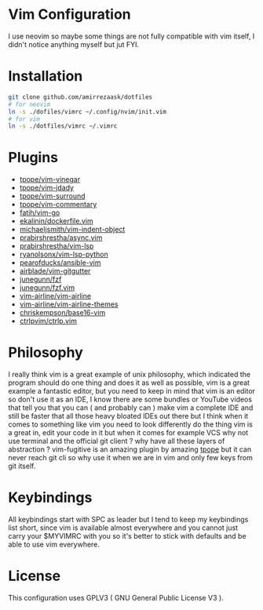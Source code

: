 # Vim Configuration
I use neovim so maybe some things are not fully compatible with vim itself, I didn't notice anything myself but jut FYI.
# Installation
```bash
git clone github.com/amirrezaask/dotfiles
# for neovim
ln -s ./dofiles/vimrc ~/.config/nvim/init.vim
# for vim
ln -s ./dotfiles/vimrc ~/.vimrc
```
# Plugins
* [tpope/vim-vinegar](https://github.com/tpope/vim-vinegar)
* [tpope/vim-jdady](https://github.com/tpope/vim-jdaddy)
* [tpope/vim-surround](https://github.com/tpope/vim-surround)
* [tpope/vim-commentary](https://github.com/tpope/vim-commentary)
* [fatih/vim-go](https://github.com/fatih/vim-go)
* [ekalinin/dockerfile.vim](https://github.com/ekalinin/Dockerfile.vim)
* [michaeljsmith/vim-indent-object](https://github.com/michaeljsmith/vim-indent-object)
* [prabirshrestha/async.vim](https://github.com/prabirshrestha/async.vim)
* [prabirshrestha/vim-lsp](https://github.com/prabirshrestha/vim-lsp)
* [ryanolsonx/vim-lsp-python](https://github.com/ryanolsonx/vim-lsp-python)
* [pearofducks/ansible-vim](https://github.com/pearofducks/ansible-vim)
* [airblade/vim-gitgutter](https://github.com/airblade/vim-gitgutter)
* [junegunn/fzf](https://github.com/junegunn/fzf.vim)
* [junegunn/fzf.vim](https://github.com/junegunn/fzf.vim)
* [vim-airline/vim-airline](https://github.com/vim-airline/vim-airline)
* [vim-airline/vim-airline-themes](https://github.com/vim-airline/vim-airline)
* [chriskempson/base16-vim](https://github.com/chriskempson/base16-vim)
* [ctrlpvim/ctrlp.vim](https://github.com/ctrlpvim/ctrlp.vim)

# Philosophy
I really think vim is a great example of unix philosophy, which indicated the program should do one thing and does it as well as possible, vim is a great example a fantastic editor, but you need to keep in mind that vim is an editor so don't use it as an IDE, I know there are some bundles or YouTube videos that tell you that you can ( and probably can ) make vim a complete IDE and still be faster that all those heavy bloated IDEs out there but I think when it comes to something like vim you need to look differently do the thing vim is a great in, edit your code in it but when it comes for example VCS why not use terminal and the official git client ? why have all these layers of abstraction ? vim-fugitive is an amazing plugin by amazing [tpope](https://github.com/tpope) but it can never reach git cli so why use it when we are in vim and only few keys from git itself.

# Keybindings
All keybindings start with SPC as leader but I tend to keep my keybindings list short, since vim is available almost everywhere and you cannot just carry your $MYVIMRC with you so it's better to stick with defaults and be able to use vim everywhere.

# License 
This configuration uses GPLV3 ( GNU General Public License V3 ).
